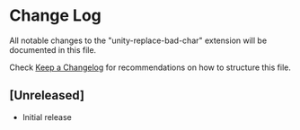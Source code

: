 # Change Log

All notable changes to the "unity-replace-bad-char" extension will be documented in this file.

Check [Keep a Changelog](http://keepachangelog.com/) for recommendations on how to structure this file.

## [Unreleased]

- Initial release